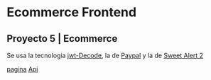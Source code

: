 # Ecommerce Frontend

## Proyecto 5 | Ecommerce

Se usa la tecnologia [jwt-Decode](https://github.com/auth0/jwt-decode), la de [Paypal](https://github.com/paypal/react-paypal-js) y la de [Sweet Alert 2](https://sweetalert2.github.io/#download)

[pagina](https://ecommerce-mlk.netlify.app/)
[Api](https://ecommerce-backend-lkki.onrender.com)